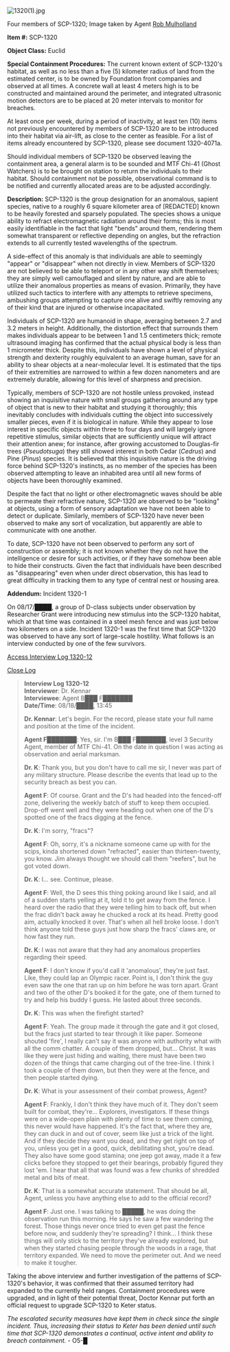![1320(1).jpg](http://scp-wiki.wdfiles.com/local--files/scp-1320/1320(1).jpg)

Four members of SCP-1320; Image taken by Agent [Rob Mulholland](http://www.robmulholland.co.uk/vestige/4535738995)

**Item #:** SCP-1320

**Object Class:** Euclid

**Special Containment Procedures:** The current known extent of SCP-1320's habitat, as well as no less than a five (5) kilometer radius of land from the estimated center, is to be owned by Foundation front companies and observed at all times. A concrete wall at least 4 meters high is to be constructed and maintained around the perimeter, and integrated ultrasonic motion detectors are to be placed at 20 meter intervals to monitor for breaches.

At least once per week, during a period of inactivity, at least ten (10) items not previously encountered by members of SCP-1320 are to be introduced into their habitat via air-lift, as close to the center as feasible. For a list of items already encountered by SCP-1320, please see document 1320-4071a.

Should individual members of SCP-1320 be observed leaving the containment area, a general alarm is to be sounded and MTF Chi-41 (Ghost Watchers) is to be brought on station to return the individuals to their habitat. Should containment not be possible, observational command is to be notified and currently allocated areas are to be adjusted accordingly.

**Description:** SCP-1320 is the group designation for an anomalous, sapient species, native to a roughly 6 square kilometer area of \[REDACTED\] known to be heavily forested and sparsely populated. The species shows a unique ability to refract electromagnetic radiation around their forms; this is most easily identifiable in the fact that light "bends" around them, rendering them somewhat transparent or reflective depending on angles, but the refraction extends to all currently tested wavelengths of the spectrum.

A side-effect of this anomaly is that individuals are able to seemingly "appear" or "disappear" when not directly in view. Members of SCP-1320 are not believed to be able to teleport or in any other way shift themselves; they are simply well camouflaged and silent by nature, and are able to utilize their anomalous properties as means of evasion. Primarily, they have utilized such tactics to interfere with any attempts to retrieve specimens, ambushing groups attempting to capture one alive and swiftly removing any of their kind that are injured or otherwise incapacitated.

Individuals of SCP-1320 are humanoid in shape, averaging between 2.7 and 3.2 meters in height. Additionally, the distortion effect that surrounds them makes individuals appear to be between 1 and 1.5 centimeters thick; remote ultrasound imaging has confirmed that the actual physical body is less than 1 micrometer thick. Despite this, individuals have shown a level of physical strength and dexterity roughly equivalent to an average human, save for an ability to shear objects at a near-molecular level. It is estimated that the tips of their extremities are narrowed to within a few dozen nanometers and are extremely durable, allowing for this level of sharpness and precision.

Typically, members of SCP-1320 are not hostile unless provoked, instead showing an inquisitive nature with small groups gathering around any type of object that is new to their habitat and studying it thoroughly; this inevitably concludes with individuals cutting the object into successively smaller pieces, even if it is biological in nature. While they appear to lose interest in specific objects within three to four days and will largely ignore repetitive stimulus, similar objects that are sufficiently unique will attract their attention anew; for instance, after growing accustomed to Douglas-fir trees (_Pseudotsuga_) they still showed interest in both Cedar (_Cedrus_) and Pine (_Pinus_) species. It is believed that this inquisitive nature is the driving force behind SCP-1320's instincts, as no member of the species has been observed attempting to leave an inhabited area until all new forms of objects have been thoroughly examined.

Despite the fact that no light or other electromagnetic waves should be able to permeate their refractive nature, SCP-1320 are observed to be "looking" at objects, using a form of sensory adaptation we have not been able to detect or duplicate. Similarly, members of SCP-1320 have never been observed to make any sort of vocalization, but apparently are able to communicate with one another.

To date, SCP-1320 have not been observed to perform any sort of construction or assembly; it is not known whether they do not have the intelligence or desire for such activities, or if they have somehow been able to hide their constructs. Given the fact that individuals have been described as "disappearing" even when under direct observation, this has lead to great difficulty in tracking them to any type of central nest or housing area.

**Addendum:** Incident 1320-1

On 08/17/████, a group of D-class subjects under observation by Researcher Grant were introducing new stimulus into the SCP-1320 habitat, which at that time was contained in a steel mesh fence and was just below two kilometers on a side. Incident 1320-1 was the first time that SCP-1320 was observed to have any sort of large-scale hostility. What follows is an interview conducted by one of the few survivors.

[Access Interview Log 1320-12](javascript:;)

[Close Log](javascript:;)

> **Interview Log 1320-12**  
> **Interviewer**: Dr. Kennar  
> **Interviewee**: Agent B███ F███████  
> **Date/Time**: 08/18/████, 13:45
> 
> **Dr. Kennar**: Let's begin. For the record, please state your full name and position at the time of the incident.
> 
> **Agent F███████**: Yes, sir. I'm B███ F███████, level 3 Security Agent, member of MTF Chi-41. On the date in question I was acting as observation and aerial marksman.
> 
> **Dr. K**: Thank you, but you don't have to call me sir, I never was part of any military structure. Please describe the events that lead up to the security breach as best you can.
> 
> **Agent F**: Of course. Grant and the D's had headed into the fenced-off zone, delivering the weekly batch of stuff to keep them occupied. Drop-off went well and they were heading out when one of the D's spotted one of the fracs digging at the fence.
> 
> **Dr. K**: I'm sorry, "fracs"?
> 
> **Agent F**: Oh, sorry, it's a nickname someone came up with for the scips, kinda shortened down "refracted", easier than thirteen-twenty, you know. Jim always thought we should call them "reefers", but he got voted down.
> 
> **Dr. K**: I… see. Continue, please.
> 
> **Agent F**: Well, the D sees this thing poking around like I said, and all of a sudden starts yelling at it, told it to get away from the fence. I heard over the radio that they were telling him to back off, but when the frac didn't back away he chucked a rock at its head. Pretty good aim, actually knocked it over. That's when all hell broke loose. I don't think anyone told these guys just how sharp the fracs' claws are, or how fast they run.
> 
> **Dr. K**: I was not aware that they had any anomalous properties regarding their speed.
> 
> **Agent F**: I don't know if you'd call it 'anomalous', they're just fast. Like, they could lap an Olympic racer. Point is, I don't think the guy even saw the one that ran up on him before he was torn apart. Grant and two of the other D's booked it for the gate, one of them turned to try and help his buddy I guess. He lasted about three seconds.
> 
> **Dr. K**: This was when the firefight started?
> 
> **Agent F**: Yeah. The group made it through the gate and it got closed, but the fracs just started to tear through it like paper. Someone shouted 'fire', I really can't say it was anyone with authority what with all the comm chatter. A couple of them dropped, but… Christ. It was like they were just hiding and waiting, there must have been two dozen of the things that came charging out of the tree-line. I think I took a couple of them down, but then they were at the fence, and then people started dying.
> 
> **Dr. K**: What is your assessment of their combat prowess, Agent?
> 
> **Agent F**: Frankly, I don't think they have much of it. They don't seem built for combat, they're… Explorers, investigators. If these things were on a wide-open plain with plenty of time to see them coming, this never would have happened. It's the fact that, where they are, they can duck in and out of cover, seem like just a trick of the light. And if they decide they want you dead, and they get right on top of you, unless you get in a good, quick, debilitating shot, you're dead. They also have some good stamina; one jeep got away, made it a few clicks before they stopped to get their bearings, probably figured they lost 'em. I hear that all that was found was a few chunks of shredded metal and bits of meat.
> 
> **Dr. K**: That is a somewhat accurate statement. That should be all, Agent, unless you have anything else to add to the official record?
> 
> **Agent F**: Just one. I was talking to █████, he was doing the observation run this morning. He says he saw a few wandering the forest. Those things never once tried to even get past the fence before now, and suddenly they're spreading? I think… I think these things will only stick to the territory they've already explored, but when they started chasing people through the woods in a rage, that territory expanded. We need to move the perimeter out. And we need to make it tougher.

Taking the above interview and further investigation of the patterns of SCP-1320's behavior, it was confirmed that their assumed territory had expanded to the currently held ranges. Containment procedures were upgraded, and in light of their potential threat, Doctor Kennar put forth an official request to upgrade SCP-1320 to Keter status.

_The escalated security measures have kept them in check since the single incident. Thus, increasing their status to Keter has been denied until such time that SCP-1320 demonstrates a continual, active intent and ability to breach containment._ - O5-█